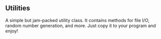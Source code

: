 ## Utilities
A simple but jam-packed utility class. It contains methods for file I/O, random number generation, and more. Just copy it to your program and enjoy!
